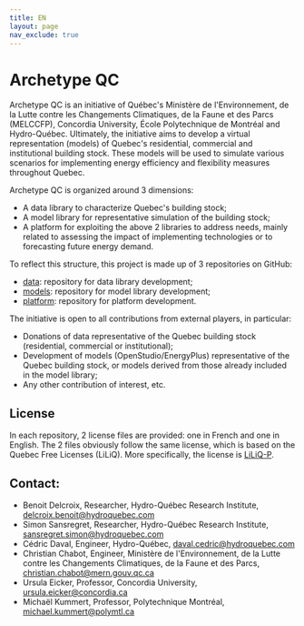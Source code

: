 ```yaml
---
title: EN
layout: page
nav_exclude: true
---
```

# Archetype QC  
Archetype QC is an initiative of Québec's Ministère de l'Environnement, de la Lutte contre les Changements Climatiques, de la Faune et des Parcs (MELCCFP), Concordia University, École Polytechnique de Montréal and Hydro-Québec. Ultimately, the initiative aims to develop a virtual representation (models) of Quebec's residential, commercial and institutional building stock. These models will be used to simulate various scenarios for implementing energy efficiency and flexibility measures throughout Quebec.
   
Archetype QC is organized around 3 dimensions:  
- A data library to characterize Quebec's building stock;  
- A model library for representative simulation of the building stock;  
- A platform for exploiting the above 2 libraries to address needs, mainly related to assessing the impact of implementing technologies or to forecasting future energy demand.  

To reflect this structure, this project is made up of 3 repositories on GitHub:  
- [data](https://github.com/Archetype-QC/data): repository for data library development;  
- [models](https://github.com/Archetype-QC/models): repository for model library development;  
- [platform](https://github.com/Archetype-QC/platform): repository for platform development.  
  
The initiative is open to all contributions from external players, in particular:  
- Donations of data representative of the Quebec building stock (residential, commercial or institutional);  
- Development of models (OpenStudio/EnergyPlus) representative of the Quebec building stock, or models derived from those already included in the model library;  
- Any other contribution of interest, etc.  
  
## License  
In each repository, 2 license files are provided: one in French and one in English. The 2 files obviously follow the same license, which is based on the Quebec Free Licenses (LiLiQ). More specifically, the license is [LiLiQ-P](https://forge.gouv.qc.ca/licence/en/liliq-p/).  
  
## Contact:  
- Benoit Delcroix, Researcher, Hydro-Québec Research Institute, delcroix.benoit@hydroquebec.com
- Simon Sansregret, Researcher, Hydro-Québec Research Institute, sansregret.simon@hydroquebec.com
- Cédric Daval, Engineer, Hydro-Québec, daval.cedric@hydroquebec.com
- Christian Chabot, Engineer, Ministère de l'Environnement, de la Lutte contre les Changements Climatiques, de la Faune et des Parcs, christian.chabot@mern.gouv.qc.ca
- Ursula Eicker, Professor, Concordia University, ursula.eicker@concordia.ca
- Michaël Kummert, Professor, Polytechnique Montréal, michael.kummert@polymtl.ca 